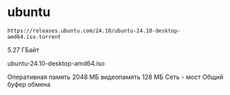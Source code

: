 # ubuntu

`https://releases.ubuntu.com/24.10/ubuntu-24.10-desktop-amd64.iso.torrent`

5.27 ГБайт

ubuntu-24.10-desktop-amd64.iso

Оперативная память 2048 МБ видеопамять 128 МБ Сеть - мост Общий буфер обмена

